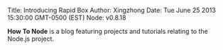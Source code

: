 Title: Introducing Rapid Box
Author: Xingzhong
Date: Tue June 25 2013 15:30:00 GMT-0500 (EST)
Node: v0.8.18

**How To Node** is a blog featuring projects and tutorials relating to the Node.js project.
